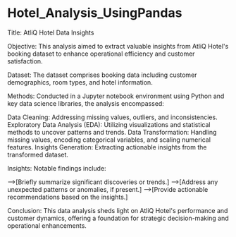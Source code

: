 # Hotel_Analysis_UsingPandas

Title: AtliQ Hotel Data Insights

Objective: This analysis aimed to extract valuable insights from AtliQ Hotel's booking dataset to enhance operational efficiency and customer satisfaction.

Dataset: The dataset comprises booking data including customer demographics, room types, and hotel information.

Methods: Conducted in a Jupyter notebook environment using Python and key data science libraries, the analysis encompassed:

Data Cleaning: Addressing missing values, outliers, and inconsistencies.
Exploratory Data Analysis (EDA): Utilizing visualizations and statistical methods to uncover patterns and trends.
Data Transformation: Handling missing values, encoding categorical variables, and scaling numerical features.
Insights Generation: Extracting actionable insights from the transformed dataset.

Insights: Notable findings include:

-->[Briefly summarize significant discoveries or trends.]
-->[Address any unexpected patterns or anomalies, if present.]
-->[Provide actionable recommendations based on the insights.]

Conclusion: This data analysis sheds light on AtliQ Hotel's performance and customer dynamics, offering a foundation for strategic decision-making and operational enhancements.
